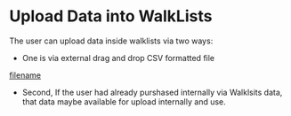 # Upload Data into WalkLists

The user can upload data inside walklists via two ways:
- One is via external drag and drop CSV formatted file  

[filename](walklists-upload-file.mp4 ':include :type=video')



- Second, If the user had already purshased internally via Walklsits data, that data maybe available for upload internally and use. 


 











